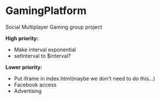 GamingPlatform
==============
Social Multiplayer Gaming group project

**High priority:**
* Make interval exponential
* setInterval to $interval?

**Lower priority:**
* Put iframe in index.html(maybe we don't need to do this...)
* Facebook access
* Advertising
